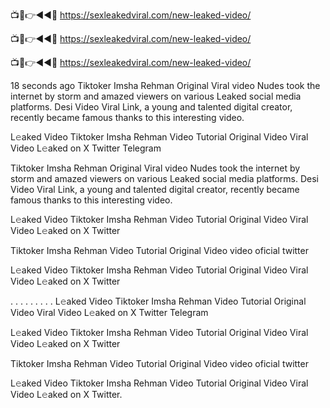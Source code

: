 📺📱👉◄◄🔴  https://sexleakedviral.com/new-leaked-video/

📺📱👉◄◄🔴  https://sexleakedviral.com/new-leaked-video/

📺📱👉◄◄🔴  https://sexleakedviral.com/new-leaked-video/

18 seconds ago
Tiktoker Imsha Rehman Original Viral video Nudes took the internet by storm and amazed viewers on various Leaked social media platforms. Desi Video Viral Link, a young and talented digital creator, recently became famous thanks to this interesting video.

L𝚎aked Video Tiktoker Imsha Rehman Video Tutorial Original Video Viral Video L𝚎aked on X Twitter Telegram


Tiktoker Imsha Rehman Original Viral video Nudes took the internet by storm and amazed viewers on various Leaked social media platforms. Desi Video Viral Link, a young and talented digital creator, recently became famous thanks to this interesting video.

L𝚎aked Video Tiktoker Imsha Rehman Video Tutorial Original Video Viral Video L𝚎aked on X Twitter

Tiktoker Imsha Rehman Video Tutorial Original Video video oficial twitter

L𝚎aked Video Tiktoker Imsha Rehman Video Tutorial Original Video Viral Video L𝚎aked on X Twitter

. . . . . . . . . L𝚎aked Video Tiktoker Imsha Rehman Video Tutorial Original Video Viral Video L𝚎aked on X Twitter Telegram

L𝚎aked Video Tiktoker Imsha Rehman Video Tutorial Original Video Viral Video L𝚎aked on X Twitter

Tiktoker Imsha Rehman Video Tutorial Original Video video oficial twitter

L𝚎aked Video Tiktoker Imsha Rehman Video Tutorial Original Video Viral Video L𝚎aked on X Twitter.
